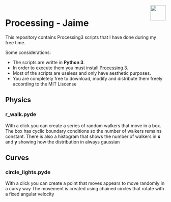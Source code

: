 <img src="https://user-images.githubusercontent.com/5621995/96864136-41eae700-1468-11eb-9e36-8b4d842f2a59.png" width="48" align="right">

# Processing - Jaime

This repository contains Processing3 scripts that I have done during my free time.

Some considerations:

* The scripts are writte in **Python 3**.
* In order to execute them you must install [Processing 3](https://processing.org/).
* Most of the scripts are useless and only have aesthetic purposes.
* You are completely free to download, modify and distribute them freely according to the MIT Liscense

## Physics
### r_walk.pyde

With a click you can create a series of random walkers that move in a box. 
The box has cyclic boundary conditions so the number of walkers remains constant. 
There is also a histogram that shows the number of walkers in **x** and **y** showing how the distribution in always gaussian

## Curves
### circle_lights.pyde

With a click you can create a point that moves appears to move randomly in a curvy way
The movement is created using chained circles that rotate with a fixed angular velocity
